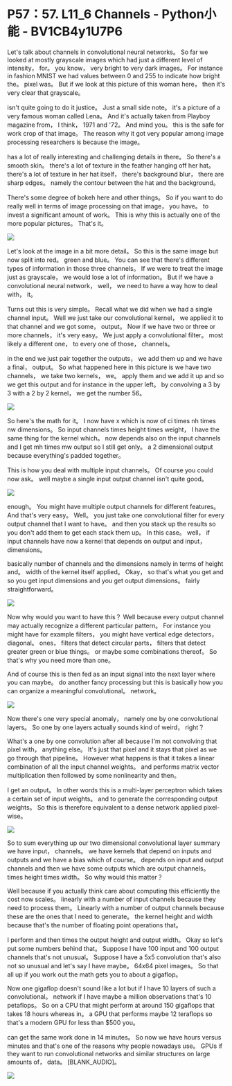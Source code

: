 # P57：57. L11_6 Channels - Python小能 - BV1CB4y1U7P6

 Let's talk about channels in convolutional neural networks。 So far we looked at mostly grayscale images which had just a different level of intensity， for。 you know， very bright to very dark images。 For instance in fashion MNIST we had values between 0 and 255 to indicate how bright the。 pixel was。 But if we look at this picture of this woman here， then it's very clear that grayscale。

 isn't quite going to do it justice。 Just a small side note。 it's a picture of a very famous woman called Lena。 And it's actually taken from Playboy magazine from， I think， 1971 and '72。 And mind you。 this is the safe for work crop of that image。 The reason why it got very popular among image processing researchers is because the image。

 has a lot of really interesting and challenging details in there。 So there's a smooth skin。 there's a lot of texture in the feather hanging off her hat。 there's a lot of texture in her hat itself， there's background blur， there are sharp edges。 namely the contour between the hat and the background。

 There's some degree of bokeh here and other things。 So if you want to do really well in terms of image processing on that image， you have。 to invest a significant amount of work。 This is why this is actually one of the more popular pictures。 That's it。



![](img/f64464afd4a26500125eeb82b2890c3c_1.png)

 Let's look at the image in a bit more detail。 So this is the same image but now split into red。 green and blue。 You can see that there's different types of information in those three channels。 If we were to treat the image just as grayscale， we would lose a lot of information。 But if we have a convolutional neural network， well， we need to have a way how to deal with， it。

 Turns out this is very simple。 Recall what we did when we had a single channel input。 Well we just take our convolutional kernel， we applied it to that channel and we got some， output。 Now if we have two or three or more channels， it's very easy。 We just apply a convolutional filter。 most likely a different one， to every one of those， channels。

 in the end we just pair together the outputs， we add them up and we have a final， output。 So what happened here in this picture is we have two channels， we take two kernels， we。 apply them and we add it up and so we get this output and for instance in the upper left。 by convolving a 3 by 3 with a 2 by 2 kernel， we get the number 56。





![](img/f64464afd4a26500125eeb82b2890c3c_3.png)

 So here's the math for it。 I now have x which is now of ci times nh times nw dimensions。 So input channels times height times weight， I have the same thing for the kernel which。 now depends also on the input channels and I get mh times mw output so I still get only。 a 2 dimensional output because everything's padded together。

 This is how you deal with multiple input channels。 Of course you could now ask。 well maybe a single input output channel isn't quite good。

![](img/f64464afd4a26500125eeb82b2890c3c_5.png)

 enough。 You might have multiple output channels for different features。 And that's very easy。 Well。 you just take one convolutional filter for every output channel that I want to have。 and then you stack up the results so you don't add them to get each stack them up。 In this case。 well， if input channels have now a kernel that depends on output and input， dimensions。

 basically number of channels and the dimensions namely in terms of height and。 width of the kernel itself applied。 Okay， so that's what you get and so you get input dimensions and you get output dimensions。 fairly straightforward。

![](img/f64464afd4a26500125eeb82b2890c3c_7.png)

 Now why would you want to have this？ Well because every output channel may actually recognize a different particular pattern。 For instance you might have for example filters， you might have vertical edge detectors， diagonal。 ones， filters that detect circular parts， filters that detect greater green or blue things。 or maybe some combinations thereof。 So that's why you need more than one。

 And of course this is then fed as an input signal into the next layer where you can maybe。 do another fancy processing but this is basically how you can organize a meaningful convolutional。 network。

![](img/f64464afd4a26500125eeb82b2890c3c_9.png)

 Now there's one very special anomaly， namely one by one convolutional layers。 So one by one layers actually sounds kind of weird， right？

 What's a one by one convolution after all because I'm not convolving that pixel with， anything else。 It's just that pixel and it stays that pixel as we go through that pipeline。 However what happens is that it takes a linear combination of all the input channel weights。 and performs matrix vector multiplication then followed by some nonlinearity and then。

 I get an output。 In other words this is a multi-layer perceptron which takes a certain set of input weights。 and to generate the corresponding output weights。 So this is therefore equivalent to a dense network applied pixel-wise。

![](img/f64464afd4a26500125eeb82b2890c3c_11.png)

 So to sum everything up our two dimensional convolutional layer summary we have input， channels。 we have kernels that depend on inputs and outputs and we have a bias which of course。 depends on input and output channels and then we have some outputs which are output channels。 times height times width。 So why would this matter？

 Well because if you actually think care about computing this efficiently the cost now scales。 linearly with a number of input channels because they need to process them。 Linearly with a number of output channels because these are the ones that I need to generate。 the kernel height and width because that's the number of floating point operations that。

 I perform and then times the output height and output width。 Okay so let's put some numbers behind that。 Suppose I have 100 input and 100 output channels that's not unusual。 Suppose I have a 5x5 convolution that's also not so unusual and let's say I have maybe。 64x64 pixel images。 So that all up if you work out the math gets you to about a gigaflop。

 Now one gigaflop doesn't sound like a lot but if I have 10 layers of such a convolutional。 network if I have maybe a million observations that's 10 petaflops。 So on a CPU that might perform at around 150 gigaflops that takes 18 hours whereas in。 a GPU that performs maybe 12 teraflops so that's a modern GPU for less than $500 you。

 can get the same work done in 14 minutes。 So now we have hours versus minutes and that's one of the reasons why people nowadays use。 GPUs if they want to run convolutional networks and similar structures on large amounts of， data。 [BLANK_AUDIO]。

![](img/f64464afd4a26500125eeb82b2890c3c_13.png)